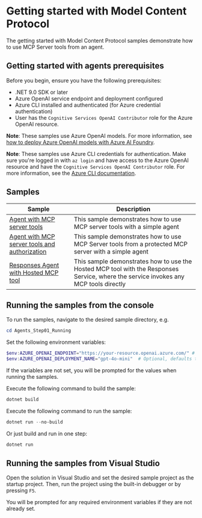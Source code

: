 # Getting started with Model Content Protocol

The getting started with Model Content Protocol samples demonstrate how to use MCP Server tools from an agent.

## Getting started with agents prerequisites

Before you begin, ensure you have the following prerequisites:

- .NET 9.0 SDK or later
- Azure OpenAI service endpoint and deployment configured
- Azure CLI installed and authenticated (for Azure credential authentication)
- User has the `Cognitive Services OpenAI Contributor` role for the Azure OpenAI resource.

**Note**: These samples use Azure OpenAI models. For more information, see [how to deploy Azure OpenAI models with Azure AI Foundry](https://learn.microsoft.com/en-us/azure/ai-foundry/how-to/deploy-models-openai).

**Note**: These samples use Azure CLI credentials for authentication. Make sure you're logged in with `az login` and have access to the Azure OpenAI resource and have the `Cognitive Services OpenAI Contributor` role. For more information, see the [Azure CLI documentation](https://learn.microsoft.com/cli/azure/authenticate-azure-cli-interactively).

## Samples

|Sample|Description|
|---|---|
|[Agent with MCP server tools](./Agent_MCP_Server/)|This sample demonstrates how to use MCP server tools with a simple agent|
|[Agent with MCP server tools and authorization](./Agent_MCP_Server_Auth/)|This sample demonstrates how to use MCP Server tools from a protected MCP server with a simple agent|
|[Responses Agent with Hosted MCP tool](./ResponseAgent_Hosted_MCP/)|This sample demonstrates how to use the Hosted MCP tool with the Responses Service, where the service invokes any MCP tools directly|

## Running the samples from the console

To run the samples, navigate to the desired sample directory, e.g.

```powershell
cd Agents_Step01_Running
```

Set the following environment variables:

```powershell
$env:AZURE_OPENAI_ENDPOINT="https://your-resource.openai.azure.com/" # Replace with your Azure OpenAI resource endpoint
$env:AZURE_OPENAI_DEPLOYMENT_NAME="gpt-4o-mini"  # Optional, defaults to gpt-4o-mini
```

If the variables are not set, you will be prompted for the values when running the samples.

Execute the following command to build the sample:

```powershell
dotnet build
```

Execute the following command to run the sample:

```powershell
dotnet run --no-build
```

Or just build and run in one step:

```powershell
dotnet run
```

## Running the samples from Visual Studio

Open the solution in Visual Studio and set the desired sample project as the startup project. Then, run the project using the built-in debugger or by pressing `F5`.

You will be prompted for any required environment variables if they are not already set.
